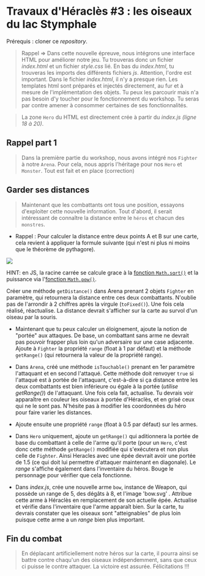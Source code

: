 # Travaux d'Héraclès #3 : les oiseaux du lac Stymphale
 
Prérequis : cloner ce *repository*.


> Rappel => Dans cette nouvelle épreuve, nous intégrons une interface HTML pour améliorer notre jeu.
Tu trouveras donc un fichier *index.html* et un fichier *style.css* lié. En bas du *index.html*, tu trouveras les imports des différents fichiers *js*. Attention, l'ordre est important.
Dans le fichier *index.html*, il n'y a presque rien. Les templates html sont préparés et injectés directement, au fur et à mesure de l'implémentation des objets. Tu peux les parcourir mais n'a pas besoin d'y toucher pour le fonctionnement du workshop. Tu seras par contre amener à consommer certaines de ses fonctionnalités.

> La zone `Hero` du HTML est directement crée à partir du *index.js (ligne 18 à 20)*.

## Rappel part 1

> Dans la première partie du workshop, nous avons intégré nos `Fighter` à notre `Arena`. Pour cela, nous appris l'héritage pour nos `Hero` et `Monster`. Tout est fait et en place (correction)



## Garder ses distances

> Maintenant que les combattants ont tous une position, essayons d'exploiter cette nouvelle information. Tout d'abord, il serait intéressant de connaître la distance entre le `héros` et chacun des `monstres`.

- Rappel : Pour calculer la distance entre deux points A et B sur une carte, cela revient à appliquer la formule suivante (qui n'est ni plus ni moins que le théorème de pythagore).

![](https://wikimedia.org/api/rest_v1/media/math/render/png/b337eb9100bc60a3125751271848230ad2a0d447)

HINT: en JS, la racine carrée se calcule grace à la [fonction `Math.sqrt()`](https://developer.mozilla.org/en-US/docs/Web/JavaScript/Reference/Global_Objects/Math/sqrt) et la puissance via l'[fonction `Math.pow()`](https://developer.mozilla.org/en-US/docs/Web/JavaScript/Reference/Global_Objects/Math/pow).

Créer une méthode `getDistance()` dans Arena prenant 2 objets `Fighter` en paramètre, qui retournera la distance entre ces deux combattants. N'oublie pas de l'arrondir à 2 chiffres après la virgule (`toFixed()`). Une fois cela réalisé, réactualise. La distance devrait s'afficher sur la carte au survol d'un oiseau par la souris.

- Maintenant que tu peux calculer un éloignement, ajoute la notion de "portée" aux attaques. De base, un combattant sans arme ne devrait pas pouvoir frapper plus loin qu'un adversaire sur une case adjacente. Ajoute à `Fighter` la propriété `range` (float à 1 par défaut) et la méthode `getRange()` (qui retournera la valeur de la propriété range).

- Dans `Arena`, créé une méthode `isTouchable()` prenant en 1er paramètre l'attaquant et en second l'attaqué. Cette méthode doit renvoyer `true` si l'attaqué est à portée de l'attaquant, c'est-à-dire si ça distance entre les deux combattants est bien inférieure ou égale à la portée (*utilise getRange()*) de l'attaquant. Une fois cela fait, actualise. Tu devrais voir apparaître en couleur les oiseaux à portée d'Héraclès, et en grisé ceux qui ne le sont pas. N'hésite pas à modifier les coordonnées du héro pour faire varier les distances.

- Ajoute ensuite une propriété `range` (float à 0.5 par défaut) sur les armes.

- Dans `Hero` uniquement, ajoute un `getRange()` qui aditionnera la portée de base du combattant à celle de l'arme qu'il porte (pour un `Hero`, c'est donc cette méthode `getRange()` modifiée qui s'exécutera et non plus celle de `Fighter`. Ainsi Heracles avec une épée devrait avoir une portée de 1.5 (ce qui doit lui permettre d'attaquer maintenant en diagonale). Le *range* s'affiche également dans l'inventaire du héros. Bouge le personnage pour vérifier que cela fonctionne.

- Dans *index.js*, crée une nouvelle arme `bow`, instance de Weapon, qui possède un range de 5, des dégâts à 8, et l'image 'bow.svg' . Attribue cette arme à Héraclès en remplacement de son actuelle épée. Actualise et vérifie dans l'inventaire que l'arme apparaît bien.
Sur la carte, tu devrais constater que les oiseaux sont "atteignables" de plus loin puisque cette arme a un *range* bien plus important.
 
## Fin du combat
> En déplacant artificiellement notre héros sur la carte, il pourra ainsi se battre contre chaqu'un des oiseaux indépendemment, sans que ceux ci puisse le contre attaquer. La victoire est assurée. Félicitations !!!
